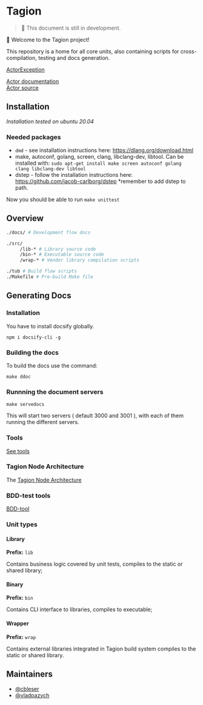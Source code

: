 # Tagion

> 🚧 This document is still in development.

👋 Welcome to the Tagion project! 

This repository is a home for all core units, also containing scripts for cross-compilation, testing and docs generation.

<a href="/docs/ActorException.html">ActorException</a>

[Actor documentation](ddoc://tagion.actor.Actor.html)  
[Actor source](src://lib-actor/tagion/actor/Actor.d)  

## Installation
*Installation tested on ubuntu 20.04*
### Needed packages

* ```dmd``` - see installation instructions here: https://dlang.org/download.html
* make, autoconf, golang, screen, clang, libclang-dev, libtool. Can be installed with: ```sudo apt-get install make screen autoconf golang clang libclang-dev libtool```
* dstep - follow the installation instructions here: https://github.com/jacob-carlborg/dstep *remember to add dstep to path.

Now you should be able to run ```make unittest```


## Overview

```bash
./docs/ # Development flow docs

./src/
     /lib-* # Library source code
     /bin-* # Executable source code
     /wrap-* # Vendor library compilation scripts

./tub # Build flow scripts
./Makefile # Pre-build Make file
```

## Generating Docs
### Installation
You have to install docsify globally.
```
npm i docsify-cli -g
```
### Building the docs
To build the docs use the command:

```
make ddoc
```

### Runnning the document servers

```
make servedocs
```

This will start two servers ( default 3000 and 3001 ), with each of them running the different servers.
### Tools 
[See tools](src/bin-tools/tagion/tools/README.md)

### Tagion Node Architecture
The [Tagion Node Architecture](documents/architecture/Network_Architecture.md)

### BDD-test tools
[BDD-tool](src/bin-collider/tagion/tools/README.md)


### Unit types

#### Library
**Prefix:** `lib`

Contains business logic covered by unit tests, compiles to the static or shared library;

#### Binary
**Prefix:** `bin`

Contains CLI interface to libraries, compiles to executable;

#### Wrapper
**Prefix:** `wrap`

Contains external libraries integrated in Tagion build system compiles to the static or shared library.

## Maintainers

- [@cbleser](https://github.com/cbleser)
- [@vladpazych](https://github.com/vladpazych)
